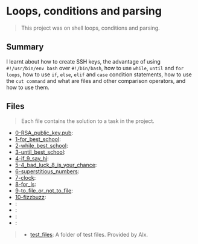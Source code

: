 # Loops, conditions and parsing

> This project was on shell loops, conditions and parsing.

## Summary

I learnt about how to create SSH keys, the advantage of using `#!/usr/bin/env bash` over `#!/bin/bash`, how to use `while`, `until` and `for loops`, how to use `if`, `else`, `elif` and `case` condition statements, how to use the `cut command` and what are files and other comparison operators, and how to use them.

## Files

> Each file contains the solution to a task in the project.

- [0-RSA_public_key.pub](https://github.com/Ebube-Ochemba/alx-system_engineering-devops/blob/master/0x04-loops_conditions_and_parsing/0-RSA_public_key.pub):
- [1-for_best_school](https://github.com/Ebube-Ochemba/alx-system_engineering-devops/blob/master/0x04-loops_conditions_and_parsing/1-for_best_school):
- [2-while_best_school](https://github.com/Ebube-Ochemba/alx-system_engineering-devops/blob/master/0x04-loops_conditions_and_parsing/2-while_best_school):
- [3-until_best_school](https://github.com/Ebube-Ochemba/alx-system_engineering-devops/blob/master/0x04-loops_conditions_and_parsing/3-until_best_school):
- [4-if_9_say_hi](https://github.com/Ebube-Ochemba/alx-system_engineering-devops/blob/master/0x04-loops_conditions_and_parsing/4-if_9_say_hi):
- [5-4_bad_luck_8_is_your_chance](https://github.com/Ebube-Ochemba/alx-system_engineering-devops/blob/master/0x04-loops_conditions_and_parsing/5-4_bad_luck_8_is_your_chance):
- [6-superstitious_numbers](https://github.com/Ebube-Ochemba/alx-system_engineering-devops/blob/master/0x04-loops_conditions_and_parsing/6-superstitious_numbers):
- [7-clock](https://github.com/Ebube-Ochemba/alx-system_engineering-devops/blob/master/0x04-loops_conditions_and_parsing/7-clock):
- [8-for_ls](https://github.com/Ebube-Ochemba/alx-system_engineering-devops/blob/master/0x04-loops_conditions_and_parsing/8-for_ls):
- [9-to_file_or_not_to_file](https://github.com/Ebube-Ochemba/alx-system_engineering-devops/blob/master/0x04-loops_conditions_and_parsing/9-to_file_or_not_to_file):
- [10-fizzbuzz](https://github.com/Ebube-Ochemba/alx-system_engineering-devops/blob/master/0x04-loops_conditions_and_parsing/10-fizzbuzz):
- [](https://github.com/Ebube-Ochemba/alx-system_engineering-devops/blob/master/0x04-loops_conditions_and_parsing/):
- [](https://github.com/Ebube-Ochemba/alx-system_engineering-devops/blob/master/0x04-loops_conditions_and_parsing/):
- [](https://github.com/Ebube-Ochemba/alx-system_engineering-devops/blob/master/0x04-loops_conditions_and_parsing/):
- [](https://github.com/Ebube-Ochemba/alx-system_engineering-devops/blob/master/0x04-loops_conditions_and_parsing/):

> - [test_files](): A folder of test files. Provided by Alx.
